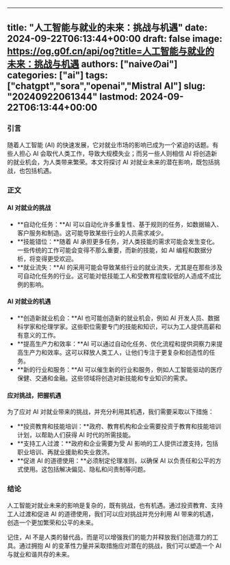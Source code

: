 
---
title: "人工智能与就业的未来：挑战与机遇"
date: 2024-09-22T06:13:44+00:00
draft: false
image: https://og.g0f.cn/api/og?title=人工智能与就业的未来：挑战与机遇
authors: ["naiveのai"]
categories: ["ai"]
tags: ["chatgpt","sora","openai","Mistral AI"]
slug: "20240922061344"
lastmod: 2024-09-22T06:13:44+00:00
---
### 引言

随着人工智能 (AI) 的快速发展，它对就业市场的影响已成为一个紧迫的话题。有些人担心 AI 会取代人类工作，导致大规模失业；而另一些人则相信 AI 将创造新的就业机会，为人类带来繁荣。本文将探讨 AI 对就业未来的潜在影响，既包括挑战，也包括机遇。

### 正文

#### AI 对就业的挑战

* **自动化任务：**AI 可以自动化许多重复性、基于规则的任务，如数据输入、客户服务和制造。这可能导致某些行业的人员需求减少。
* **技能错位：**随着 AI 承担更多任务，对人类技能的需求可能会发生变化。一些传统的工作可能会变得不那么重要，而新的技能，如 AI 编程和数据分析，将变得更受欢迎。
* **就业流失：**AI 的采用可能会导致某些行业的就业流失，尤其是在那些涉及可自动化任务的行业。这可能对低技能工人和受教育程度较低的人造成不成比例的影响。

#### AI 对就业的机遇

* **创造新就业机会：**AI 也可能创造新的就业机会，例如 AI 开发人员、数据科学家和伦理学家。这些职位需要专门的技能和知识，可以为工人提供高薪和有意义的工作。
* **提高生产力和效率：**AI 可以通过自动化任务、优化流程和提供洞察力来提高生产力和效率。这可以释放人类工人，让他们专注于更复杂和创造性的任务。
* **新的行业和服务：**AI 可以催生新的行业和服务，例如人工智能驱动的医疗保健、交通和金融。这些领域将创造对新技能和专业知识的需求。

#### 应对挑战，把握机遇

为了应对 AI 对就业带来的挑战，并充分利用其机遇，我们需要采取以下措施：

* **投资教育和技能培训：**政府、教育机构和企业需要投资于教育和技能培训计划，以帮助人们获得 AI 时代的所需技能。
* **支持工人过渡：**政府和企业需要为受 AI 影响的工人提供过渡支持，包括职业培训、再就业援助和失业救济。
* **促进 AI 的道德使用：**必须制定伦理准则，以确保 AI 以负责任和公平的方式使用。这包括解决偏见、隐私和问责制等问题。

### 结论

人工智能对就业未来的影响是复杂的，既有挑战，也有机遇。通过投资教育、支持工人过渡和促进 AI 的道德使用，我们可以应对挑战并充分利用 AI 带来的机遇，创造一个更加繁荣和公平的未来。

记住，AI 不是人类的替代品，而是可以增强我们的能力并释放我们创造潜力的工具。通过拥抱 AI 的变革性力量并采取措施应对潜在的挑战，我们可以塑造一个 AI 与就业和谐共存的未来。